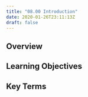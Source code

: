 ```yaml
---
title: "08.00 Introduction"
date: 2020-01-26T23:11:13Z
draft: false
---
```


## Overview

## Learning Objectives

## Key Terms
